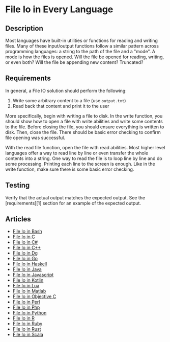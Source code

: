 # File Io in Every Language

## Description

Most languages have built-in utilities or functions for reading and writing files.
Many of these input/output functions follow a similar pattern across programming languages:
a string to the path of the file and a "mode". A mode is how the files is opened.
Will the file be opened for reading, writing, or even both?
Will the file be appending new content? Truncated?


## Requirements

In general, a File IO solution should perform the following:

1. Write some arbitrary content to a file (use `output.txt`)
2. Read back that content and print it to the user

More specifically, begin with writing a file to disk. In the write function, you should show how
to open a file with write abilities and write some contents to the file. Before closing the file,
you should ensure everything is written to disk. Then, close the file. There should be basic error
checking to confirm file opening was successful.

With the read file function, open the file with read abilities. Most higher level languages
offer a way to read line by line or even transfer the whole contents into a string. One way
to read the file is to loop line by line and do some processing. Printing each line to the
screen is enough. Like in the write function, make sure there is some basic error checking.


## Testing

Verify that the actual output matches the expected output. See the
[requirements][1] section for an example of the expected output.


## Articles

- [File Io in Bash](https://sampleprograms.io/projects/file-io/bash)
- [File Io in C](https://sampleprograms.io/projects/file-io/c)
- [File Io in C#](https://sampleprograms.io/projects/file-io/c-sharp)
- [File Io in C++](https://sampleprograms.io/projects/file-io/c-plus-plus)
- [File Io in Dg](https://sampleprograms.io/projects/file-io/dg)
- [File Io in Go](https://sampleprograms.io/projects/file-io/go)
- [File Io in Haskell](https://sampleprograms.io/projects/file-io/haskell)
- [File Io in Java](https://sampleprograms.io/projects/file-io/java)
- [File Io in Javascript](https://sampleprograms.io/projects/file-io/javascript)
- [File Io in Kotlin](https://sampleprograms.io/projects/file-io/kotlin)
- [File Io in Lua](https://sampleprograms.io/projects/file-io/lua)
- [File Io in Matlab](https://sampleprograms.io/projects/file-io/matlab)
- [File Io in Objective C](https://sampleprograms.io/projects/file-io/objective-c)
- [File Io in Perl](https://sampleprograms.io/projects/file-io/perl)
- [File Io in Php](https://sampleprograms.io/projects/file-io/php)
- [File Io in Python](https://sampleprograms.io/projects/file-io/python)
- [File Io in R](https://sampleprograms.io/projects/file-io/r)
- [File Io in Ruby](https://sampleprograms.io/projects/file-io/ruby)
- [File Io in Rust](https://sampleprograms.io/projects/file-io/rust)
- [File Io in Scala](https://sampleprograms.io/projects/file-io/scala)